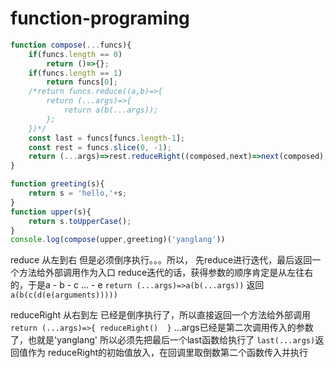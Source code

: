 # function-programing
```javascript
function compose(...funcs){
	if(funcs.length == 0)
		return ()=>{};
	if(funcs.length == 1)
		return funcs[0];
	/*return funcs.reduce((a,b)=>{
		return (...args)=>{
			return a(b(...args));
		};
	})*/
	const last = funcs[funcs.length-1];
	const rest = funcs.slice(0, -1);
	return (...args)=>rest.reduceRight((composed,next)=>next(composed), last(...args))
}

function greeting(s){
	return s = 'hello,'+s;
}
function upper(s){
	return s.toUpperCase();
}
console.log(compose(upper,greeting)('yanglang'))
```



reduce 从左到右 但是必须倒序执行。。。所以，
先reduce进行迭代，最后返回一个方法给外部调用作为入口
reduce迭代的话，获得参数的顺序肯定是从左往右的，于是a - b - c ... - e
`return (...args)=>a(b(...args))`
返回`a(b(c(d(e(arguments)))))`


reduceRight 从右到左 已经是倒序执行了，所以直接返回一个方法给外部调用
`return (...args)=>{ reduceRight()  }`
...args已经是第二次调用传入的参数了，也就是'yanglang'
所以必须先把最后一个last函数给执行了
`last(...args)`返回值作为 reduceRight的初始值放入，在回调里取倒数第二个函数传入并执行
